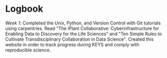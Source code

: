 # Logbook

*Week 1*: Completed the Unix, Python, and Version Control with Git tutorials using carpentries. Read "The iPlant Collaborative: Cyberinfrastructure for Enabling Data to Discovery for the Life Sciences" and "Ten Simple Rules to Cultivate Transdisciplinary Collaboration in Data Science". Created this website in order to track progress during KEYS and comply with reproducible science. 
